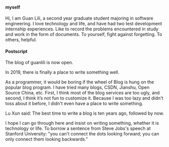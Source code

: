 #### myself

Hi, I am Guan Lili, a second year graduate student majoring in software engineering. I love technology and life, and have had two test development internship experiences. Like to record the problems encountered in study and work in the form of documents. To yourself, fight against forgetting. To others, helpful.

#### Postscript

The blog of guanlili is now open.

In 2019, there is finally a place to write something well.

As a programmer, it would be boring if the wheel of Blog is hung on the popular blog program. I have tried many blogs, CSDN, Jianshu, Open Source China, etc. First, I think most of the blog services are too ugly, and second, I think it’s not fun to customize it. Because I was too lazy and didn't toss about it before, I didn't even have a place to write something.

Lu Xun said: The best time to write a blog is ten years ago, followed by now.

I hope I can go through here and insist on writing something, whether it is technology or life. To borrow a sentence from Steve Jobs's speech at Stanford University: "you can't connect the dots looking forward; you can only connect them looking backwards."